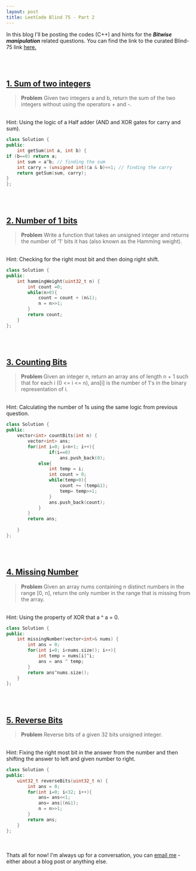 ```yaml
---
layout: post
title: LeetCode Blind 75 - Part 2
---
```


In this blog I'll be posting the codes (C++) and hints for the <em><b>Bitwise manipulation </b></em> related questions. You can find the link to the curated Blind-75 link <a href="https://leetcode.com/discuss/general-discussion/460599/blind-75-leetcode-questions">here.</a>

<br>
<br>
<h2> <a href="https://leetcode.com/problems/sum-of-two-integers/">1. Sum of two integers</a></h2>
<blockquote><b>Problem</b> Given two integers a and b, return the sum of the two integers without using the operators + and -.</blockquote>
<br>
Hint: Using the logic of a Half adder (AND and XOR gates for carry and sum).

```c++
class Solution {
public:
    int getSum(int a, int b) {
if (b==0) return a;
    int sum = a^b; // finding the sum
    int carry = (unsigned int)(a & b)<<1; // finding the carry
    return getSum(sum, carry);
}
};
```
<br>
<br>

<h2> <a href="https://leetcode.com/problems/number-of-1-bits/">2. Number of 1 bits</a></h2>
<blockquote><b>Problem</b> Write a function that takes an unsigned integer and returns the number of '1' bits it has (also known as the Hamming weight).</blockquote>
<br>
Hint: Checking for the right most bit and then doing right shift.

```c++
class Solution {
public:
    int hammingWeight(uint32_t n) {
        int count =0;
        while(n>0){
            count = count + (n&1);
            n = n>>1;
        }
        return count;
    }
};
```
<br>
<br>

<h2> <a href="https://leetcode.com/problems/counting-bits/">3. Counting Bits</a></h2>
<blockquote><b>Problem </b>Given an integer n, return an array ans of length n + 1 such that for each i (0 <= i <= n), ans[i] is the number of 1's in the binary representation of i.</blockquote>
<br>
Hint: Calculating the number of 1s using the same logic from previous question.

```c++
class Solution {
public:
    vector<int> countBits(int n) {
        vector<int> ans;
        for(int i=0; i<n+1; i++){
                if(i==0)
                    ans.push_back(0);
            else{
                int temp = i;
                int count = 0;
                while(temp>0){
                    count += (temp&1);
                    temp= temp>>1;
                }
                ans.push_back(count);
            }
        }
        return ans;
        
    }
};
```
<br>
<br>


<h2> <a href="https://leetcode.com/problems/missing-number/">4. Missing Number</a></h2>
<blockquote><b>Problem </b>Given an array nums containing n distinct numbers in the range [0, n], return the only number in the range that is missing from the array.</blockquote>
<br>
Hint: Using the property of XOR that a ^ a = 0.

```c++
class Solution {
public:
    int missingNumber(vector<int>& nums) {
        int ans = 0;
        for(int i=0; i<nums.size(); i++){
            int temp = nums[i]^i;
            ans = ans ^ temp;
        }
        return ans^nums.size();
    }
};
```
<br>
<br>


<h2> <a href="https://leetcode.com/problems/reverse-bits/">5. Reverse Bits</a></h2>
<blockquote><b>Problem</b> Reverse bits of a given 32 bits unsigned integer.

</blockquote>
<br>
Hint: Fixing the right most bit in the answer from the number and then shifting the answer to left and given number to right.

```c++
class Solution {
public:
    uint32_t reverseBits(uint32_t n) {
        int ans = 0;
        for(int i=0; i<32; i++){
            ans= ans<<1;
            ans= ans|(n&1);
            n = n>>1;
        }
        return ans;
    }
};
```
<br>
<br>
Thats all for now! I'm always up for a conversation, you can <a href = "mailto: hetav.1805@gmail.com">email me</a> - either 
about a blog post or anything else. 
